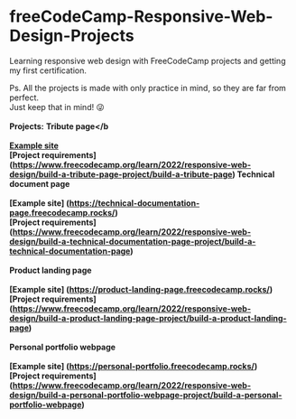 <h1>freeCodeCamp-Responsive-Web-Design-Projects</h1>

Learning responsive web design with FreeCodeCamp projects and getting my first certification.<br>

Ps. All the projects is made with only practice in mind, so they are far from perfect.<br>
Just keep that in mind! :stuck_out_tongue_winking_eye:
<br>
<br>
<b>Projects:</b>
<b>Tribute page</b
<br><br>
[Example site](https://tribute-page.freecodecamp.rocks/) <br>
[Project requirements] (https://www.freecodecamp.org/learn/2022/responsive-web-design/build-a-tribute-page-project/build-a-tribute-page)
<b>Technical document page</b>
<br><br>
[Example site] (https://technical-documentation-page.freecodecamp.rocks/) <br>
[Project requirements] (https://www.freecodecamp.org/learn/2022/responsive-web-design/build-a-technical-documentation-page-project/build-a-technical-documentation-page)
<br><br>
<b>Product landing page</b><br><br>
[Example site] (https://product-landing-page.freecodecamp.rocks/) <br>
[Project requirements] (https://www.freecodecamp.org/learn/2022/responsive-web-design/build-a-product-landing-page-project/build-a-product-landing-page)
<br><br>
<b>Personal portfolio webpage</b>
<br><br>
[Example site] (https://personal-portfolio.freecodecamp.rocks/) <br>
[Project requirements] (https://www.freecodecamp.org/learn/2022/responsive-web-design/build-a-personal-portfolio-webpage-project/build-a-personal-portfolio-webpage)
